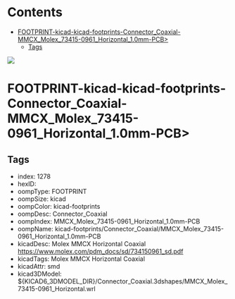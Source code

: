 



Contents
========

* [FOOTPRINT-kicad-kicad-footprints-Connector_Coaxial-MMCX_Molex_73415-0961_Horizontal_1.0mm-PCB>](#footprint-kicad-kicad-footprints-connector_coaxial-mmcx_molex_73415-0961_horizontal_10mm-pcb)
	* [Tags](#tags)
  
![][im]
# FOOTPRINT-kicad-kicad-footprints-Connector_Coaxial-MMCX_Molex_73415-0961_Horizontal_1.0mm-PCB>

## Tags

- index: 1278
- hexID: 
- oompType: FOOTPRINT
- oompSize: kicad
- oompColor: kicad-footprints
- oompDesc: Connector_Coaxial
- oompIndex: MMCX_Molex_73415-0961_Horizontal_1.0mm-PCB
- oompName: kicad-footprints/Connector_Coaxial/MMCX_Molex_73415-0961_Horizontal_1.0mm-PCB
- kicadDesc: Molex MMCX Horizontal Coaxial https://www.molex.com/pdm_docs/sd/734150961_sd.pdf
- kicadTags: Molex MMCX Horizontal Coaxial
- kicadAttr: smd
- kicad3DModel: ${KICAD6_3DMODEL_DIR}/Connector_Coaxial.3dshapes/MMCX_Molex_73415-0961_Horizontal.wrl



[im]: image.png
